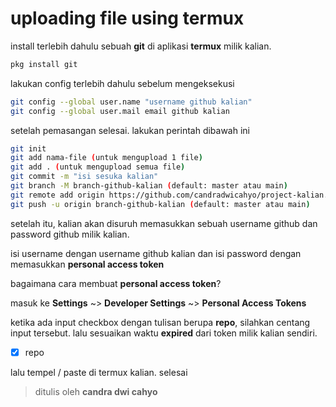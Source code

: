 # uploading file using termux

install terlebih dahulu sebuah **git** di aplikasi **termux** milik kalian.

```bash
pkg install git
```

lakukan config terlebih dahulu sebelum mengeksekusi

```bash
git config --global user.name "username github kalian"
git config --global user.mail email github kalian
```

setelah pemasangan selesai. lakukan perintah dibawah ini

```bash
git init
git add nama-file (untuk mengupload 1 file)
git add . (untuk mengupload semua file)
git commit -m "isi sesuka kalian"
git branch -M branch-github-kalian (default: master atau main)
git remote add origin https://github.com/candradwicahyo/project-kalian.git (bila menggunakan metode http / https)
git push -u origin branch-github-kalian (default: master atau main)
```

setelah itu, kalian akan disuruh memasukkan sebuah username github dan password github milik kalian.

isi username dengan username github kalian dan isi password dengan memasukkan **personal access token**

bagaimana cara membuat **personal access token**?

masuk ke **Settings** ~> **Developer Settings** ~> **Personal Access Tokens**

ketika ada input checkbox dengan tulisan berupa **repo**, silahkan centang input tersebut. lalu sesuaikan waktu **expired** dari token milik kalian sendiri.

- [X] repo


lalu tempel / paste di termux kalian. selesai

> ditulis oleh **candra dwi cahyo**
